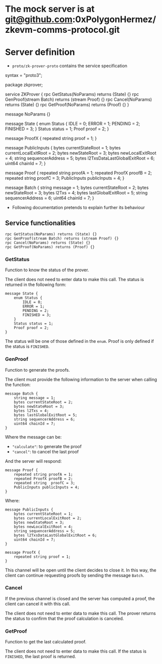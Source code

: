 # The mock server is at git@github.com:0xPolygonHermez/zkevm-comms-protocol.git

# Server definition
- `proto/zk-prover-proto` contains the service specification

syntax = "proto3";

package zkprover;

service ZKProver {
    rpc GetStatus(NoParams) returns (State) {}
    rpc GenProof(stream Batch) returns (stream Proof) {}
    rpc Cancel(NoParams) returns (State) {}
    rpc GetProof(NoParams) returns (Proof) {}
}

message NoParams {}

message State {
    enum Status {
        IDLE = 0;
        ERROR = 1;
        PENDING = 2;
        FINISHED = 3;
    }
    Status status = 1;
    Proof proof = 2;
}

message ProofX {
    repeated string proof = 1;
}

message PublicInputs {
    bytes currentStateRoot = 1;
    bytes currentLocalExitRoot = 2;
    bytes newStateRoot = 3;
    bytes newLocalExitRoot = 4;
    string sequencerAddress = 5;
    bytes l2TxsDataLastGlobalExitRoot = 6;
    uint64 chainId = 7;
}

message Proof {
    repeated string proofA = 1;
    repeated ProofX proofB = 2;
    repeated string  proofC = 3;
    PublicInputs publicInputs = 4;
}

message Batch {
    string message = 1;
    bytes currentStateRoot = 2;
    bytes newStateRoot = 3;
    bytes l2Txs = 4;
    bytes lastGlobalExitRoot = 5;
    string sequencerAddress = 6;
    uint64 chainId = 7;
}


- Following documentation pretends to explain further its behaviour

## Service functionalities
```
rpc GetStatus(NoParams) returns (State) {}
rpc GenProof(stream Batch) returns (stream Proof) {}
rpc Cancel(NoParams) returns (State) {}
rpc GetProof(NoParams) returns (Proof) {}
```

### GetStatus
Function to know the status of the prover.

The client does not need to enter data to make this call.
The status is returned in the following form:
```
message State {
    enum Status {
        IDLE = 0;
        ERROR = 1;
        PENDING = 2;
        FINISHED = 3;
    }
    Status status = 1;
    Proof proof = 2;
}
```

The status will be one of those defined in the `enum`. Proof is only defined if the status is `FINISHED`.

### GenProof
Function to generate the proofs.

The client must provide the following information to the server when calling the function:
```
message Batch {
    string message = 1;
    bytes currentStateRoot = 2;
    bytes newStateRoot = 3;
    bytes l2Txs = 4;
    bytes lastGlobalExitRoot = 5;
    string sequencerAddress = 6;
    uint64 chainId = 7;
}
```

Where the message can be:
- `"calculate"`: to generate the proof
- `"cancel"`: to cancel the last proof

And the server will respond:
```
message Proof {
    repeated string proofA = 1;
    repeated ProofX proofB = 2;
    repeated string  proofC = 3;
    PublicInputs publicInputs = 4;
}
```

Where:
```
message PublicInputs {
    bytes currentStateRoot = 1;
    bytes currentLocalExitRoot = 2;
    bytes newStateRoot = 3;
    bytes newLocalExitRoot = 4;
    string sequencerAddress = 5;
    bytes l2TxsDataLastGlobalExitRoot = 6;
    uint64 chainId = 7;
}

message ProofX {
    repeated string proof = 1;
}
```

This channel will be open until the client decides to close it. In this way, the client can continue requesting proofs by sending the message `Batch`.

### Cancel
If the previous channel is closed and the server has computed a proof, the client can cancel it with this call.

The client does not need to enter data to make this call.
The prover returns the status to confirm that the proof calculation is canceled.

### GetProof
Function to get the last calculated proof.

The client does not need to enter data to make this call.
If the status is `FINISHED`, the last proof is returned.